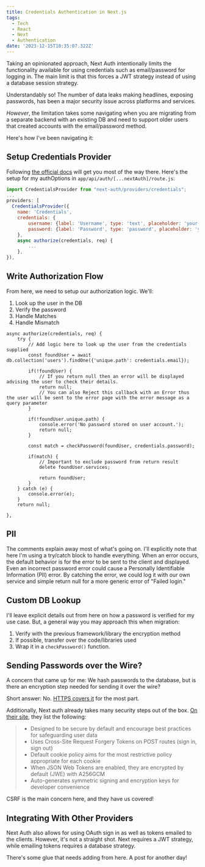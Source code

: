 ```yaml
---
title: Credentials Authentication in Next.js
tags:
  - Tech
  - React
  - Next
  - Authentication
date: '2023-12-15T10:35:07.322Z'
---
```


Taking an opinionated approach, Next Auth intentionally limits the functionality available for using credentials such as email/password for logging in. The main limit is that this forces a JWT strategy instead of using a database session strategy.

Understandably so! The number of data leaks making headlines, exposing passwords, has been a major security issue across platforms and services.

*However*, the limitation takes some navigating when you are migrating from a separate backend with an existing DB and need to support older users that created accounts with the email/password method.

Here's how I've been navigating it:

## Setup Credentials Provider

Following [the official docs](https://next-auth.js.org/providers/credentials) will get you most of the way there. Here's the setup for my authOptions in `app/api/auth/[...nextAuth]/route.js`:


```JavaScript
import CredentialsProvider from "next-auth/providers/credentials";
...
providers: [
  CredentialsProvider({
	name: 'Credentials',
	credentials: {
		username: {label: 'Username', type: 'text', placeholder: 'your-email'},
		password: {label: 'Password', type: 'password', placeholder: 'your-password'},
	},
	async authorize(credentials, req) {
		...
	},
}),
```

## Write Authorization Flow

From here, we need to setup our authorization logic. We'll:

1. Look up the user in the DB
2. Verify the password
3. Handle Matches
4. Handle Mismatch

```
async authorize(credentials, req) {
	try {
		// Add logic here to look up the user from the credentials supplied
		const foundUser = await db.collection('users').findOne({'unique.path': credentials.email});

		if(!foundUser) {
			// If you return null then an error will be displayed advising the user to check their details.
			return null;
			// You can also Reject this callback with an Error thus the user will be sent to the error page with the error message as a query parameter
		}

		if(!foundUser.unique.path) {
			console.error('No password stored on user account.');
			return null;
		}

		const match = checkPassword(foundUser, credentials.password);

		if(match) {
			// Important to exclude password from return result
			delete foundUser.services;

			return foundUser;
		}
	} catch (e) {
		console.error(e);
	}
	return null;

},
```
## PII

The comments explain away most of what's going on. I'll explicitly note that here I'm using a try/catch block to handle everything. When an error occurs, the default behavior is for the error to be sent to the client and displayed. Even an incorrect password error could cause a Personally Identifiable Information (PII) error. By catching the error, we could log it with our own service and simple return null for a more generic error of "Failed login."

## Custom DB Lookup

I'll leave explicit details out from here on how a password is verified for my use case. But, a general way you may approach this when migration:

1. Verify with the previous framework/library the encryption method
2. If possible, transfer over the code/libraries used
3. Wrap it in a `checkPassword()` function.

## Sending Passwords over the Wire?

A concern that came up for me: We hash passwords to the database, but is there an encryption step needed for sending it over the wire?

Short answer: No. [HTTPS covers it](https://security.stackexchange.com/questions/133453/is-encryption-of-passwords-needed-for-an-https-website) for the most part. 

Additionally, Next auth already takes many security steps out of the box. [On their site](https://next-auth.js.org/getting-started/introduction), they list the following:

> - Designed to be secure by default and encourage best practices for safeguarding user data
> - Uses Cross-Site Request Forgery Tokens on POST routes (sign in, sign out)
> - Default cookie policy aims for the most restrictive policy appropriate for each cookie
> - When JSON Web Tokens are enabled, they are encrypted by default (JWE) with A256GCM
> - Auto-generates symmetric signing and encryption keys for developer convenience

CSRF is the main concern here, and they have us covered!

## Integrating With Other Providers

Next Auth also allows for using OAuth sign in as well as tokens emailed to the clients. However, it's not a straight shot. Next requires a JWT strategy, while emailing tokens requires a database strategy.

There's some glue that needs adding from here. A post for another day!